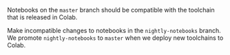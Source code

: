 Notebooks on the `master` branch should be compatible with the toolchain that is
released in Colab.

Make incompatible changes to notebooks in the `nightly-notebooks` branch. We
promote `nightly-notebooks` to `master` when we deploy new toolchains to Colab.

